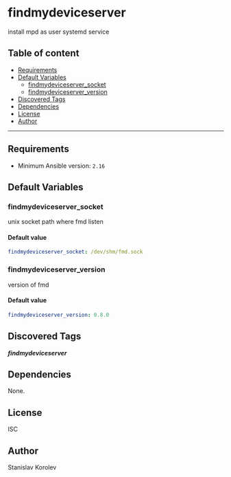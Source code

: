 # findmydeviceserver

install mpd as user systemd service

## Table of content

- [Requirements](#requirements)
- [Default Variables](#default-variables)
  - [findmydeviceserver_socket](#findmydeviceserver_socket)
  - [findmydeviceserver_version](#findmydeviceserver_version)
- [Discovered Tags](#discovered-tags)
- [Dependencies](#dependencies)
- [License](#license)
- [Author](#author)

---

## Requirements

- Minimum Ansible version: `2.16`

## Default Variables

### findmydeviceserver_socket

unix socket path where fmd listen

#### Default value

```YAML
findmydeviceserver_socket: /dev/shm/fmd.sock
```

### findmydeviceserver_version

version of fmd

#### Default value

```YAML
findmydeviceserver_version: 0.8.0
```

## Discovered Tags

**_findmydeviceserver_**


## Dependencies

None.

## License

ISC

## Author

Stanislav Korolev
